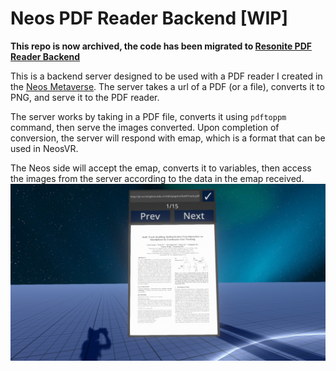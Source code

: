 # Neos PDF Reader Backend [WIP]
**This repo is now archived, the code has been migrated to [Resonite PDF Reader Backend](https://github.com/naborisk/resonite-pdfreader-backend)**

This is a backend server designed to be used with a PDF reader I created in the [Neos Metaverse](https://neos.com/).
The server takes a url of a PDF (or a file), converts it to PNG, and serve it to the PDF reader.

The server works by taking in a PDF file, converts it using `pdftoppm` command, then serve the images converted. Upon completion of conversion, the server will respond with emap, which is a format that can be used in NeosVR.

The Neos side will accept the emap, converts it to variables, then access the images from the server according to the data in the emap received.
![preview](./preview.jpg)
